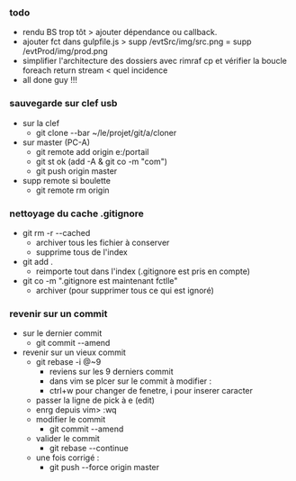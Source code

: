 ### todo
- rendu BS trop tôt > ajouter dépendance ou callback.
- ajouter fct dans gulpfile.js > supp /evtSrc/img/src.png = supp /evtProd/img/prod.png 
- simplifier l'architecture des dossiers avec rimraf cp et vérifier la boucle foreach return stream < quel incidence
- all done guy !!!

### sauvegarde sur clef usb
- sur la clef
  + git clone --bar ~/le/projet/git/a/cloner
- sur master (PC-A)
  + git remote add origin e:/portail
  + git st ok (add -A & git co -m "com")
  + git push origin master
- supp remote si boulette
  + git remote rm origin

### nettoyage du cache .gitignore
- git rm -r --cached
  + archiver tous les fichier à conserver
  + supprime tous de l'index
- git add .
  + reimporte tout dans l'index (.gitignore est pris en compte)
- git co -m ".gitignore est maintenant fctlle"
  + archiver (pour supprimer tous ce qui est ignoré)
 
### revenir sur un commit
- sur le dernier commit
  + git commit --amend
- revenir sur un vieux commit
  + git rebase -i @~9
    * reviens sur les 9 derniers commit
    * dans vim se plcer sur le commit à modifier :
    * ctrl+w pour changer de fenetre, i pour inserer caracter
  + passer la ligne de pick à e (edit)
  + enrg depuis vim> :wq
  + modifier le commit 
    * git commit --amend
  + valider le commit
    * git rebase --continue
  + une fois corrigé :
    * git push --force origin master